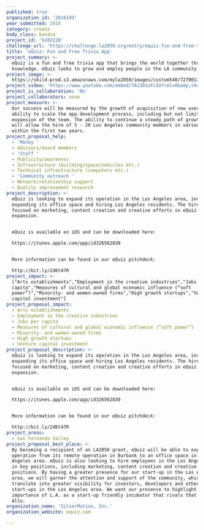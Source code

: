 ```yaml
---
published: true
organization_id: '2016193'
year_submitted: 2016
category: create
body_class: banana
project_id: '6102228'
challenge_url: 'https://challenge.la2050.org/entry/equiz-fun-and-free-trivia-app'
title: 'eQuiz: Fun and Free Trivia App'
project_summary: >-
  eQuiz is a fun and free trivia app that brings the world together through
  knowledge. eQuiz looks to grow and employ people in the LA community.
project_image: >-
  https://skild-prod.s3.amazonaws.com/myla2050/images/custom540/7270013455741-team88.jpg
project_video: 'https://www.youtube.com/embed/TA13D1sFcIU?rel=0&amp;showinfo=0'
project_is_collaboration: 'No'
project_collaborators: none
project_measure: >-
  Our success will be measured by the growth of acquisition of new users,
  ability to scale the app development process, including but not limited to the
  expansion of the team. The ability to continue a steady path of growth that
  will allow the hire of 5 - 20 Los Angeles community members in various roles
  within the first two years.
project_proposal_help:
  - 'Money '
  - Advisors/board members
  - 'Staff '
  - Publicity/awareness
  - Infrastructure (building/space/vehicles etc.)
  - Technical infrastructure (computers etc.)
  - 'Community outreach '
  - Network/relationship support
  - Quality improvement research
project_description: >-
  eQuiz is looking to expand its operation in the Los Angeles area, including
  expanding its office space and hiring Los Angeles residents. The hires will be
  focused on marketing, content creation and creative efforts in eQuiz's
  expansion. 


  eQuiz is available on iOS and can be downloaded here: 

  https://itunes.apple.com/app/id326562830


  More information can be found in our eQuiz pitchdeck: 

  http://bit.ly/2d6t47R
project_impact: >-
  ["Arts establishments","Employment in the creative industries","Jobs per
  capita","Measures of cultural and global economic influence (“soft
  power”)","Minority- and women-owned firms","High growth startups","Venture
  capital investment"]
project_proposal_impact:
  - Arts establishments
  - Employment in the creative industries
  - Jobs per capita
  - Measures of cultural and global economic influence (“soft power”)
  - Minority- and women-owned firms
  - High growth startups
  - Venture capital investment
project_proposal_description: >-
  eQuiz is looking to expand its operation in the Los Angeles area, including
  expanding its office space and hiring Los Angeles residents. The hires will be
  focused on marketing, content creation and creative efforts in eQuiz's
  expansion. 


  eQuiz is available on iOS and can be downloaded here: 

  https://itunes.apple.com/app/id326562830


  More information can be found in our eQuiz pitchdeck: 

  http://bit.ly/2d6t47R
project_areas:
  - San Fernando Valley
project_proposal_best_place: >-
  By becoming a recipient of an LA2050 grant, eQuiz will be able to expand its
  operation from its remote operation in Burbank to an office space in the Los
  Angeles area. eQuiz is also looking to hire employees in the Los Angeles area
  in key positions, including marketing, content creation and creative
  positions. By having a greater presence for our start-up in the Los Angeles
  area, we will garner the attention and support of the community, which will
  translate into greater visibility for investors, developers and other
  start-ups in the Los Angeles area. We want our presence to highlight the
  importance of L.A. as a start-up friendly incubator that rivals that of Paolo
  Alto.
organization_name: 'SilverMotion, Inc.'
organization_website: equiz.com

---
```

